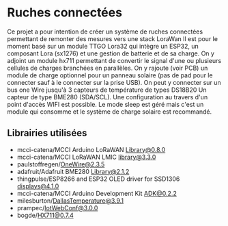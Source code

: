 # Ruches connectées

Ce projet a pour intention de créer un système de ruches connectées permettant de remonter des mesures
vers une stack LoraWan
Il est pour le moment basé sur un module TTGO Lora32 qui intègre un ESP32, un composant Lora (sx1276)
et une gestion de batterie et de sa charge.
On y adjoint un module hx711 permettant de convertir le signal d'une ou plusieurs cellules de charges
branchées en parallèles.
On y rajoute (voir PCB) un module de charge optionnel pour un panneau solaire (pas de pad pour le connecter
sauf à le connecter sur la prise USB).
On peut y connecter sur un bus one Wire jusqu'à 3 capteurs de température de types DS18B20
Un capteur de type BME280 (SDA/SCL).
Une configuration au travers d'un point d'accès WIFI est possible.
Le mode sleep est géré mais c'est un module qui consomme et le système de charge solaire est recommandé.

## Librairies utilisées

- mcci-catena/MCCI Arduino LoRaWAN Library@0.8.0
- mcci-catena/MCCI LoRaWAN LMIC library@3.3.0
- paulstoffregen/OneWire@2.3.5
- adafruit/Adafruit BME280 Library@2.1.2
- thingpulse/ESP8266 and ESP32 OLED driver for SSD1306 displays@4.1.0
- mcci-catena/MCCI Arduino Development Kit ADK@0.2.2
- milesburton/DallasTemperature@3.9.1
- prampec/IotWebConf@3.0.0
- bogde/HX711@0.7.4
